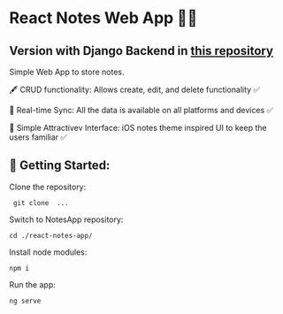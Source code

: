 # React Notes Web App 📝🔗
## Version with Django Backend in [this repository](https://github.com/orkhen/portfolio/tree/main/NotesApp)
 
Simple Web App to store notes. 

🖋️ CRUD functionality: Allows create, edit, and delete functionality ✅

🔄 Real-time Sync: All the data is available on all platforms and devices ✅

🎨 Simple Attractivev Interface: iOS notes theme inspired UI to keep the users familiar ✅

## 🔧 Getting Started:

Clone the repository:

``` git clone  ...```

Switch to NotesApp repository:

``` cd ./react-notes-app/ ```

Install node modules:

``` npm i ```

Run the app:

``` ng serve ```
